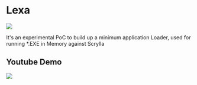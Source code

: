 # Lexa
![](https://github.com/aaaddress1/Lexa/blob/master/lexa.jpg?raw=true)

It's an experimental PoC to build up a minimum application Loader, used for running \*.EXE in Memory against Scrylla 

## Youtube Demo
[![](https://github.com/aaaddress1/Lexa/blob/master/Screen%20Shot%202019-11-22%20at%2010.13.58%20PM.png?raw=true)](https://www.youtube.com/watch?v=pN-hNmuWpbE&fbclid=IwAR0HsZ80lDgyoeF-oNzeBVVFCdgutee67ozQsO2gDxHC4BDzHksNYYNy_o0)

